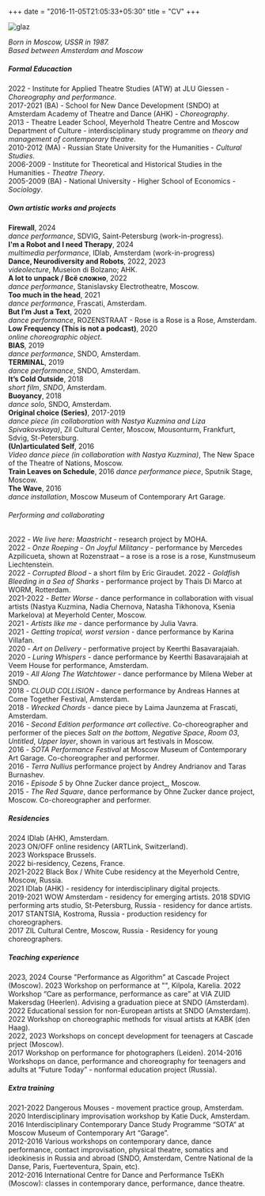 +++
date = "2016-11-05T21:05:33+05:30"
title = "CV"
+++

![glaz][1]


_Born in Moscow, USSR in 1987._  
_Based between Amsterdam and Moscow_   

##### Formal Educaction

2022 - Institute for Applied Theatre Studies (ATW) at JLU Giessen - *Choreography and performance*.  
2017-2021 (BA) - School for New Dance Development (SNDO) at Amsterdam Academy of Theatre and Dance (AHK) - *Choreography*.    
2013 - Theatre Leader School, Meyerhold Theatre Centre and Moscow Department of Culture - interdisciplinary study programme on *theory and management of contemporary theatre*.  
2010-2012 (MA) - Russian State University for the Humanities - *Cultural Studies*.  
2006-2009 - Institute for Theoretical and Historical Studies in the Humanities - *Theatre Theory*.  
2005-2009 (BA) - National University - Higher School of Economics - *Sociology*.

##### Own artistic works and projects
**Firewall**, 2024  
_dance performance_, SDVIG, Saint-Petersburg (work-in-progress).   
**I'm a Robot and I need Therapy**, 2024   
_multimedia performance_, IDlab, Amsterdam (work-in-progress)   
**Dance, Neurodiversity and Robots**, 2022, 2023  
_videolecture_, Museion di Bolzano; AHK.  
**A lot to unpack / Всё сложно**, 2022   
_dance performance_, Stanislavsky Electrotheatre, Moscow.  
**Too much in the head**, 2021  
_dance performance_, Frascati, Amsterdam.  
**But I’m Just a Text**, 2020  
_dance performance_, ROZENSTRAAT - Rose is a Rose is a Rose, Amsterdam.  
**Low Frequency (This is not a podcast)**, 2020  
_online choreographic object_.   
**BIAS**, 2019  
_dance performance_, SNDO, Amsterdam.  
**TERMINAL**, 2019  
_dance performance_, SNDO, Amsterdam.  
**It’s Cold Outside**, 2018  
_short film_, *SNDO*, Amsterdam.  
**Buoyancy**, 2018  
_dance solo_, SNDO, Amsterdam.  
**Original choice (Series)**, 2017-2019  
_dance piece (in collaboration with Nastya Kuzmina and Liza Spivakovskaya)_, Zil Cultural Center, Moscow, Mousonturm, Frankfurt, Sdvig, St-Petersburg.  
**(Un)articulated Self**, 2016  
_Video dance piece (in collaboration with Nastya Kuzmina)_, The New Space of the Theatre of Nations, Moscow.  
**Train Leaves on Schedule**, 2016 
_dance performance piece_, Sputnik Stage, Moscow.  
**The Wave**, 2016  
_dance installation_, Moscow Museum of Contemporary Art Garage.  

###### Performing and collaborating

2022 - _We live here: Maastricht_ - research project by MOHA.  
2022 - _Onze Roeping - On Joyful Militancy_ - performance by Mercedes Azpilicueta, shown at Rozenstraat – a rose is a rose is a rose, Kunstmuseum Liechtenstein.  
2022 - _Corrupted Blood_ - a short film by Eric Giraudet. 
2022 - _Goldfish Bleeding in a Sea of Sharks_ - performance project by Thais Di Marco at WORM, Rotterdam.  
2021-2022 - _Better Worse_ - dance performance in collaboration with visual artists (Nastya Kuzmina, Nadia Chernova, Natasha Tikhonova, Ksenia Markelova) at Meyerhold Center, Moscow.   
2021 - _Artists like me_ - dance performance by Julia Vavra.  
2021 - _Getting tropical, worst version_ - dance performance by Karina Villafan.  
2020 - _Art on Delivery_ - performative project by Keerthi Basavarajaiah.  
2020 - _Luring Whispers_ - dance performance by Keerthi Basavarajaiah at Veem House for performance, Amsterdam.  
2019 - _All Along The Watchtower_ - dance performance by Milena Weber at SNDO.  
2018 - _CLOUD COLLISION_ - dance performance by Andreas Hannes at Come Together Festival, Amsterdam.  
2018 - _Wrecked Chords_ - dance piece by Laima Jaunzema at Frascati, Amsterdam.  
2016 - _Second Edition performance art collective_. Co-choreographer and performer of the pieces _Salt on the bottom_, _Negative Space_, _Room 03_, _Untitled_, _Upper layer_, shown in various art festivals in Moscow.  
2016 - _SOTA Performance Festival_ at  Moscow Museum of Contemporary Art Garage.  Co-choreographer and performer.  
2016 - _Terra Nullius_ performance project by Andrey Andrianov and Taras Burnashev.   
2016 - _Episode 5_ by Ohne Zucker dance project_, Moscow.  
2015 - _The Red Square_, dance performance by Ohne Zucker dance project, Moscow. Co-choreographer and performer.  

##### Residencies

2024 IDlab (AHK), Amsterdam.  
2023 ON/OFF online residency (ARTLink, Switzerland).  
2023 Workspace Brussels.  
2022 bi-residency, Cezens, France.  
2021-2022 Black Box / White Cube residency at the Meyerhold Centre, Moscow, Russia.   
2021 IDlab (AHK) - residency for interdisciplinary digital projects.  
2019-2021 WOW Amsterdam - residency for emerging artists.
2018 SDVIG performing arts studio, St-Petersburg, Russia - residency for dance artists.  
2017 STANTSIA, Kostroma, Russia - production residency for choreographers.  
2017 ZIL Cultural Centre, Moscow, Russia - Residency for young choreographers.  

##### Teaching experience

2023, 2024 Course "Performance as Algorithm" at Cascade Project (Moscow).
2023 Workshop on performance at "", Kilpola, Karelia.
2022 Workshop “Care as performance, performance as care” at VIA ZUID Makersdag (Heerlen). Advising a graduation piece at SNDO (Amsterdam).  
2022 Educational session for non-European artists at SNDO (Amsterdam).  
2022 Workshop on choreographic methods for visual artists at KABK (den Haag).  
2022, 2023 Workshops on concept development for teenagers at Cascade prject (Moscow).   
2017 Workshop on performance for photographers (Leiden).
2014-2016 Workshops on dance, performance and choreography for teenagers and adults at “Future Today” - nonformal education project (Russia).  

##### Extra training

2021-2022  Dangerous Mouses - movement practice group, Amsterdam.    
2020  Interdisciplinary improvisation workshop by Katie Duck, Amsterdam.  
2016  Interdisciplinary Contemporary Dance Study Programme “SOTA” at Moscow Museum of Contemporary Art “Garage”.  
2012-2016  Various workshops on contemporary dance, dance performance, contact improvisation, physical theatre, somatics and ideokinesis in Russia and abroad (SNDO, Amsterdam, Centre National de la Danse, Paris, Fuerteventura, Spain, etc).  
2012-2016  International Centre for Dance and Performance TsEKh (Moscow): classes in contemporary dance, performance, dance theatre.  





[1]: /img/portfolio/glazz.jpg